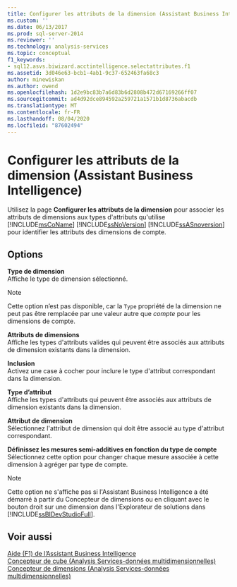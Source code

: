 ```yaml
---
title: Configurer les attributs de la dimension (Assistant Business Intelligence) | Microsoft Docs
ms.custom: ''
ms.date: 06/13/2017
ms.prod: sql-server-2014
ms.reviewer: ''
ms.technology: analysis-services
ms.topic: conceptual
f1_keywords:
- sql12.asvs.biwizard.acctintelligence.selectattributes.f1
ms.assetid: 3d046e63-bcb1-4ab1-9c37-652463fa68c3
author: minewiskan
ms.author: owend
ms.openlocfilehash: 1d2e9bc83b7a6d83b6d2808b472d67169266ff07
ms.sourcegitcommit: ad4d92dce894592a259721a1571b1d8736abacdb
ms.translationtype: MT
ms.contentlocale: fr-FR
ms.lasthandoff: 08/04/2020
ms.locfileid: "87602494"
---
```

# <a name="configure-dimension-attributes-business-intelligence-wizard"></a>Configurer les attributs de la dimension (Assistant Business Intelligence)
  Utilisez la page **Configurer les attributs de la dimension** pour associer les attributs de dimensions aux types d'attributs qu'utilise [!INCLUDE[msCoName](../includes/msconame-md.md)] [!INCLUDE[ssNoVersion](../includes/ssnoversion-md.md)] [!INCLUDE[ssASnoversion](../includes/ssasnoversion-md.md)] pour identifier les attributs des dimensions de compte.  
  
## <a name="options"></a>Options  
 **Type de dimension**  
 Affiche le type de dimension sélectionné.  
  
> [!NOTE]  
>  Cette option n’est pas disponible, car la `Type` propriété de la dimension ne peut pas être remplacée par une valeur autre que *compte* pour les dimensions de compte.  
  
 **Attributs de dimensions**  
 Affiche les types d'attributs valides qui peuvent être associés aux attributs de dimension existants dans la dimension.  
  
 **Inclusion**  
 Activez une case à cocher pour inclure le type d'attribut correspondant dans la dimension.  
  
 **Type d’attribut**  
 Affiche les types d'attributs qui peuvent être associés aux attributs de dimension existants dans la dimension.  
  
 **Attribut de dimension**  
 Sélectionnez l'attribut de dimension qui doit être associé au type d'attribut correspondant.  
  
 **Définissez les mesures semi-additives en fonction du type de compte**  
 Sélectionnez cette option pour changer chaque mesure associée à cette dimension à agréger par type de compte.  
  
> [!NOTE]  
>  Cette option ne s'affiche pas si l'Assistant Business Intelligence a été démarré à partir du Concepteur de dimensions ou en cliquant avec le bouton droit sur une dimension dans l'Explorateur de solutions dans [!INCLUDE[ssBIDevStudioFull](../includes/ssbidevstudiofull-md.md)].  
  
## <a name="see-also"></a>Voir aussi  
 [Aide (F1) de l’Assistant Business Intelligence](business-intelligence-wizard-f1-help.md)   
 [Concepteur de cube &#40;Analysis Services-données multidimensionnelles&#41;](cube-designer-analysis-services-multidimensional-data.md)   
 [Concepteur de dimensions &#40;Analysis Services-données multidimensionnelles&#41;](dimension-designer-analysis-services-multidimensional-data.md)  
  
  
